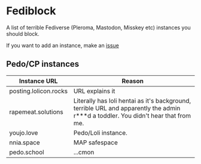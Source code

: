 # Fediblock
A list of terrible Fediverse (Pleroma, Mastodon, Misskey etc) instances you should block.

If you want to add an instance, make an [issue](https://github.com/DrivetDevelopment/FediBlock/issues)

## Pedo/CP instances
| Instance URL          | Reason          |
|-----------------------|-----------------|
| posting.lolicon.rocks | URL explains it |
| rapemeat.solutions    | Literally has loli hentai as it's background, terrible URL and apparently the admin r***d a toddler. You didn't hear that from me.|
| youjo.love            | Pedo/Loli instance.|
| nnia.space            | MAP safespace |
| pedo.school           | ...cmon       |
